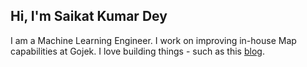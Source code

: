 ## Hi, I'm Saikat Kumar Dey

I am a Machine Learning Engineer. 
I work on improving in-house Map capabilities at Gojek.
I love building things - such as this [blog](blog.html).